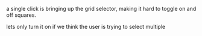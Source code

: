 a single click is bringing up the grid selector, making it hard to toggle on and off squares.

lets only turn it on if we think the user is trying to select multiple